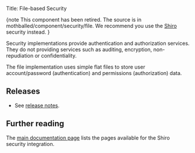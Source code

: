Title: File-based Security

{note
This component has been retired.  The source is in mothballed/component/security/file.  We recommend you use the [Shiro](../shiro/about.html) security instead.
}

Security implementations provide authentication and authorization services. They do not providing services such as auditing, encryption, non-repudiation or confidentiality.

The file implementation uses simple flat files to store user account/password (authentication) and permissions (authorization) data.

## Releases

- See [release notes](release-notes/about.html).

## Further reading

The [main documentation page](../../../documentation.html#security) lists the pages available for the Shiro security integration.
